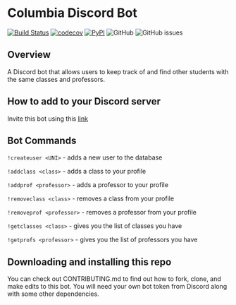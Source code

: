 # Columbia Discord Bot

[![Build Status](https://github.com/mw3071/columbia-discord-bot/workflows/Build%20Status/badge.svg?branch=main)](https://github.com/mw3071/columbia-discord-bot/actions?query=workflow%3A%22Build+Status%22)
[![codecov](https://codecov.io/gh/mw3071/columbia-discord-bot/branch/main/graph/badge.svg)](https://codecov.io/gh/mw3071/columbia-discord-bot)
[![PyPI](https://img.shields.io/pypi/v/columbia-discord-bot)](https://pypi.org/project/columbia-discord-bot/)
![GitHub](https://img.shields.io/github/license/mw3071/columbia-discord-bot)
![GitHub issues](https://img.shields.io/github/issues/mw3071/columbia-discord-bot)

## Overview
A Discord bot that allows users to keep track of and find other students with the same classes and professors.

## How to add to your Discord server
Invite this bot using this [link](https://discord.com/api/oauth2/authorize?client_id=1079902946768199700&permissions=8&scope=bot) 

## Bot Commands
```!createuser <UNI>``` - adds a new user to the database

```!addclass <class>``` - adds a class to your profile

```!addprof <professor>``` - adds a professor to your profile

```!removeclass <class>``` - removes a class from your profile

```!removeprof <professor>``` - removes a professor from your profile

```!getclasses <class>``` - gives you the list of classes you have

```!getprofs <professor>``` - gives you the list of professors you have

## Downloading and installing this repo
You can check out CONTRIBUTING.md to find out how to fork, clone, and make edits to this bot. You will need your own bot token from Discord along with some other dependencies.